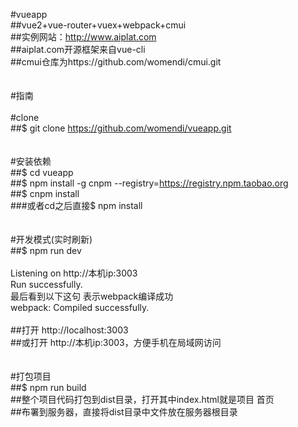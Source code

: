 #vueapp
<br>##vue2+vue-router+vuex+webpack+cmui
<br>##实例网站：http://www.aiplat.com
<br>##aiplat.com开源框架来自vue-cli
<br>##cmui仓库为https://github.com/womendi/cmui.git
<br>
<br>
<br>#指南
<br>
<br>#clone
<br>##$ git clone https://github.com/womendi/vueapp.git
<br>
<br>
<br>#安装依赖
<br>##$ cd vueapp
<br>##$ npm install -g cnpm --registry=https://registry.npm.taobao.org
<br>##$ cnpm install
<br>###或者cd之后直接$  npm  install
<br>
<br>
<br>#开发模式(实时刷新)
<br>##$ npm run dev
<br>
<br>Listening on http://本机ip:3003
<br>Run successfully.
<br>最后看到以下这句 表示webpack编译成功
<br>webpack: Compiled successfully.
<br>
<br>##打开 http://localhost:3003
<br>##或打开 http://本机ip:3003，方便手机在局域网访问
<br>
<br>
<br>#打包项目
<br>##$ npm run build
<br>##整个项目代码打包到dist目录，打开其中index.html就是项目 首页
<br>##布署到服务器，直接将dist目录中文件放在服务器根目录